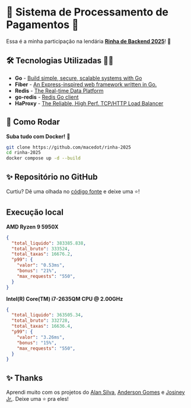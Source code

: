 # 💸 Sistema de Processamento de Pagamentos 💸

Essa é a minha participação na lendária [**Rinha de Backend 2025**](https://github.com/zanfranceschi/rinha-de-backend-2025)! 🥊

## 🛠️ Tecnologias Utilizadas 👨‍💻

* **Go** - [Build simple, secure, scalable systems with Go](https://go.dev/)
* **Fiber** - [An Express-inspired web framework written in Go.](https://gofiber.io/)
* **Redis** - [The Real-time Data Platform](https://redis.io/)
* **go-redis** - [Redis Go client](https://github.com/redis/go-redis)
* **HaProxy** - [The Reliable, High Perf. TCP/HTTP Load Balancer](https://www.haproxy.org/)

## 🚀 Como Rodar

**Suba tudo com Docker!** 🐳

```bash
git clone https://github.com/macedot/rinha-2025
cd rinha-2025
docker compose up -d --build
```

## ✨ Repositório no GitHub

Curtiu? Dê uma olhada no [código fonte](https://github.com/macedot/rinha-2025) e deixe uma ⭐!

## Execução local

**AMD Ryzen 9 5950X**

```json
{
  "total_liquido": 383385.838,
  "total_bruto": 333524,
  "total_taxas": 16676.2,
  "p99": {
    "valor": "0.53ms",
    "bonus": "21%",
    "max_requests": "550",
  }
}
```

**Intel(R) Core(TM) i7-2635QM CPU @ 2.00GHz**

```json
{
  "total_liquido": 363505.34,
  "total_bruto": 332728,
  "total_taxas": 16636.4,
  "p99": {
    "valor": "3.26ms",
    "bonus": "15%",
    "max_requests": "550",
  }
}
```
## ✨ Thanks

Aprendi muito com os projetos do [Alan Silva](https://github.com/alan-venv/rinha-de-backend-2025), [Anderson Gomes](https://github.com/andersongomes001/rinha-2025/) e [Josiney Jr.](https://github.com/JosineyJr/rdb25_02). Deixe uma ⭐ pra eles!
